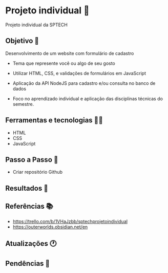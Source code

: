 # Projeto individual 🚩

Projeto individual da SPTECH

## Objetivo 📜

Desenvolvimento de um website com formulário de cadastro

- Tema que represente você ou algo de seu gosto

- Utilizar HTML, CSS, e validações de formulários em JavaScript

- Aplicação da API NodeJS para cadastro e/ou consulta no banco de dados

- Foco no aprendizado individual e aplicação das disciplinas técnicas do semestre.

<!-- ![Alt text](/src/img/2024-12-26-Esquema_Aplicacao.jpg)

<p align="center">Figura 1: Esquema API REST Stateless</p> -->

## Ferramentas e tecnologias 👨‍💻

- HTML
- CSS
- JavaScript

## Passo a Passo 👣

- Criar repositório Github

## Resultados 🎁

<!-- ![Alt text](/src/img/results1.png) -->

<!-- | Job | Company | Contribution Period |Tasks|
|-------|---------|-----------------------|-------|
IT Technician | H2 informática|2 years and 10 months | Remote or in-person technical support |
 -->

## Referências 📚

- https://trello.com/b/1VHaJzbb/sptechprojetoindividual
- https://outerworlds.obsidian.net/en

## Atualizações 🕐

## Pendências 🚨
